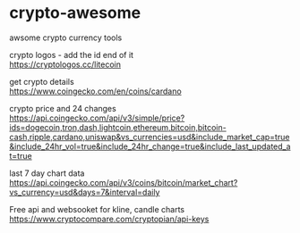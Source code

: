 # crypto-awesome
awsome crypto currency tools

crypto logos - add the id end of it  
https://cryptologos.cc/litecoin  

get crypto details  
https://www.coingecko.com/en/coins/cardano

crypto price and 24 changes  
https://api.coingecko.com/api/v3/simple/price?ids=dogecoin,tron,dash,lightcoin,ethereum,bitcoin,bitcoin-cash,ripple,cardano,uniswap&vs_currencies=usd&include_market_cap=true&include_24hr_vol=true&include_24hr_change=true&include_last_updated_at=true

last 7 day chart data  
https://api.coingecko.com/api/v3/coins/bitcoin/market_chart?vs_currency=usd&days=7&interval=daily

Free api and websooket for kline, candle charts  
https://www.cryptocompare.com/cryptopian/api-keys
